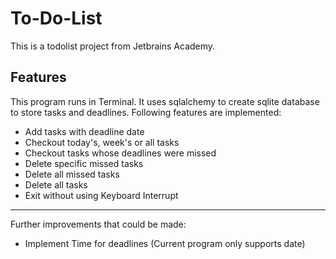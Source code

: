 # To-Do-List
This is a todolist project from Jetbrains Academy.
## Features
This program runs in Terminal. It uses sqlalchemy to create sqlite database to store tasks and deadlines. 
Following features are implemented:
* Add tasks with deadline date
* Checkout today's, week's or all tasks
* Checkout tasks whose deadlines were missed
* Delete specific missed tasks
* Delete all missed tasks
* Delete all tasks
* Exit without using Keyboard Interrupt
---
Further improvements that could be made:
* Implement Time for deadlines (Current program only supports date)